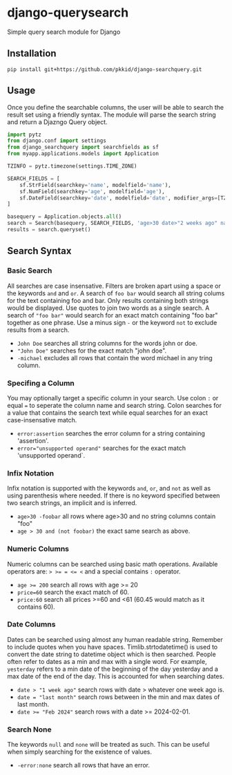 # django-querysearch
Simple query search module for Django

## Installation
```
pip install git+https://github.com/pkkid/django-searchquery.git
```

## Usage
Once you define the searchable columns, the user will be able to search the 
result set using a friendly syntax. The module will parse the search string and
return a Djazngo Query object.

```python
import pytz
from django.conf import settings
from django_searchquery import searchfields as sf
from myapp.applications.models import Application

TZINFO = pytz.timezone(settings.TIME_ZONE)

SEARCH_FIELDS = [
    sf.StrField(searchkey='name', modelfield='name'),
    sf.NumField(searchkey='age', modelfield='age'),
    sf.DateField(searchkey='date', modelfield='date', modifier_args=[TZINFO]),
]

basequery = Application.objects.all()
search = Search(basequery, SEARCH_FIELDS, 'age>30 date>"2 weeks ago" name=Michael')
results = search.queryset()
```

## Search Syntax
### Basic Search
All searches are case insensative. Filters are broken apart using a space or the
keywords `and` and `or`. A search of `foo bar` would search all string colums for
the text containing foo and bar. Only results containing both strings would be
displayed. Use quotes to join two words as a single search. A search of
`"foo bar"` would search for an exact match containing "foo bar" together as one
phrase. Use a minus sign `-` or the keyword `not` to exclude results from a search.

* `John Doe` searches all string columns for the words john or doe.
* `"John Doe"` searches for the exact match "john doe".
* `-michael` excludes all rows that contain the word michael in any tring column.

### Specifing a Column
You may optionally target a specific column in your search. Use colon `:` or
equal `=` to seperate the column name and search string. Colon searches for
a value that contains the search text while equal searches for an exact
case-insensative match.

* `error:assertion` searches the error column for a string containing 'assertion'.
* `error="unsupported operand"` searches for the exact match 'unsupported operand`.

### Infix Notation
Infix notation is supported with the keywords `and`, `or`, and `not` as well
as using parenthesis where needed. If there is no keyword specified between
two search strings, an implicit and is inferred.

* `age>30 -foobar` all rows where age>30 and no string columns contain "foo"
* `age > 30 and (not foobar)` the exact same search as above.

### Numeric Columns
Numeric columns can be searched using basic math operations. Available operators
are: `> >= = <= <` and a special contains `:` operator.

* `age >= 200` search all rows with age >= 20
* `price=60` search the exact match of 60.
* `price:60` search all prices >=60 and <61 (60.45 would match as it contains 60).

### Date Columns
Dates can be searched using almost any human readable string. Remember to include
quotes when you have spaces. Timlib.strtodatetime() is used to convert the date
string to datetime object which is then searched. People often refer to dates as
a min and max with a single word. For example, `yesterday` refers to a min date
of the beginning of the day yesterday and a max date of the end of the day. This
is accounted for when searching dates.

* `date > "1 week ago"` search rows with date > whatever one week ago is.
* `date = "last month"` search rows between in the min and max dates of last month.
* `date >= "Feb 2024"` search rows with a date >= 2024-02-01.

### Search None
The keywords `null` and `none` will be treated as such. This can be useful when
simply searching for the existence of values.

* `-error:none` search all rows that have an error.
